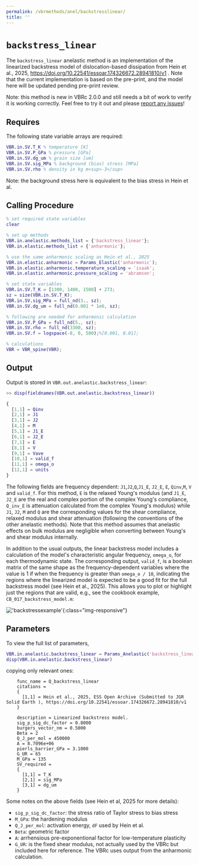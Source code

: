 ```yaml
---
permalink: /vbrmethods/anel/backstresslinear/
title: ''
---
```



# `backstress_linear`

The `backstress_linear` anelastic method is an implementation of the linearized backstress model of dislocation-based dissipation from Hein et al., 2025, https://doi.org/10.22541/essoar.174326672.28941810/v1 . Note that the current implementation is based on the pre-print, and the model here will be updated pending pre-print review.

Note: this method is new in VBRc 2.0.0 and still needs a bit of work to verify it is
working correctly. Feel free to try it out and please [report any issues](https://github.com/vbr-calc/vbr/issues/new)!

## Requires

The following state variable arrays are required:

```matlab
VBR.in.SV.T_K % temperature [K]
VBR.in.SV.P_GPa % pressure [GPa]
VBR.in.SV.dg_um % grain size [um]
VBR.in.SV.sig_MPa % background (bias) stress [MPa]
VBR.in.SV.rho % density in kg m<sup>-3</sup>
```

Note: the background stress here is equivalent to the bias stress in Hein et al.

## Calling Procedure

```matlab
% set required state variables
clear

% set up methods
VBR.in.anelastic.methods_list = {'backstress_linear'};
VBR.in.elastic.methods_list = {'anharmonic'};

% use the same anharmonic scaling as Hein et al., 2025
VBR.in.elastic.anharmonic = Params_Elastic('anharmonic');
VBR.in.elastic.anharmonic.temperature_scaling = 'isaak';
VBR.in.elastic.anharmonic.pressure_scaling = 'abramson';

% set state variables
VBR.in.SV.T_K = [1300, 1400, 1500] + 273;
sz = size(VBR.in.SV.T_K);
VBR.in.SV.sig_MPa = full_nd(3., sz);
VBR.in.SV.dg_um = full_nd(0.001 * 1e6, sz);

% following are needed for anharmonic calculation
VBR.in.SV.P_GPa = full_nd(5., sz);
VBR.in.SV.rho = full_nd(3300, sz);
VBR.in.SV.f = logspace(-8, 0, 500);%[0.001, 0.01];

% calculations
VBR = VBR_spine(VBR);
```

## Output

Output is stored in `VBR.out.anelastic.backstress_linear`:

```matlab
>> disp(fieldnames(VBR.out.anelastic.backstress_linear))

{
  [1,1] = Qinv
  [2,1] = J1
  [3,1] = J2
  [4,1] = M
  [5,1] = J1_E
  [6,1] = J2_E
  [7,1] = E
  [8,1] = V
  [9,1] = Vave
  [10,1] = valid_f
  [11,1] = omega_o
  [12,1] = units
}

```

The following fields are frequency dependent: `J1`,`J2`,`Q`,`J1_E`, `J2_E`, `E`, `Qinv`,`M`, `V` and `valid_f`. For this method, `E` is the relaxed Young's modulus (and `J1_E`, `J2_E` are the real and complex portion of the complex Young's compliance, `Q_inv_E` is attenuation calculated from the complex Young's modulus) while `J1`, `J2`, `M` and `Q` are the corresponding values for the shear compliance, relaxed modulus and shear attenuation (following the conventions of the other anelastic methods). Note that this method assumes that anelastic effects on bulk modulus are negligible when converting between Young's and shear modulus internally.

In addition to the usual outputs, the linear backstress model includes a calculation of the model's characteristic angular frequency, `omega_o`, for each thermodynamic state. The corresponding output, `valid_f`, is a boolean matrix of the same shape as the frequency-dependent variables where the value is 1 if when the frequency is greater than `omega_o / 10`, indicating the regions where the linearized model is expected to be a good fit for the full backstress model (see Hein et al., 2025). This allows you to plot or highlight just the regions that are valid, e.g., see the cookbook example, `CB_017_backstress_model.m`:

!['backstressexample'](/vbr/assets/images/backstress_example.png){:class="img-responsive"}

## Parameters

To view the full list of parameters,
```matlab
VBR.in.anelastic.backstress_linear = Params_Anelastic('backstress_linear');
disp(VBR.in.anelastic.backstress_linear)
```

copying only relevant ones:
```
    func_name = Q_backstress_linear
    citations =
    {
      [1,1] = Hein et al., 2025, ESS Open Archive (Submitted to JGR Solid Earth ), https://doi.org/10.22541/essoar.174326672.28941810/v1
    }

    description = Linearized backstress model.
    sig_p_sig_dc_factor = 0.8000
    burgers_vector_nm = 0.5000
    Beta = 2
    Q_J_per_mol = 450000
    A = 8.7096e+06
    pierls_barrier_GPa = 3.1000
    G_UR = 65
    M_GPa = 135
    SV_required =
    {
      [1,1] = T_K
      [2,1] = sig_MPa
      [3,1] = dg_um
    }
```

Some notes on the above fields (see Hein et al, 2025 for more details):

* `sig_p_sig_dc_factor`: the stress ratio of Taylor stress to bias stress
* `M_GPa`: the hardening modulus
* `Q_J_per_mol`: activation energy, `dF` used by Hein et al.
* `Beta`: geometric factor
* `A`: arrhensious pre-exponentional factor for low-temperature plasticity
* `G_UR`: is the fixed shear modulus, not actually used by the VBRc but included here for reference. The VBRc uses output from the anharmonic calculation.



